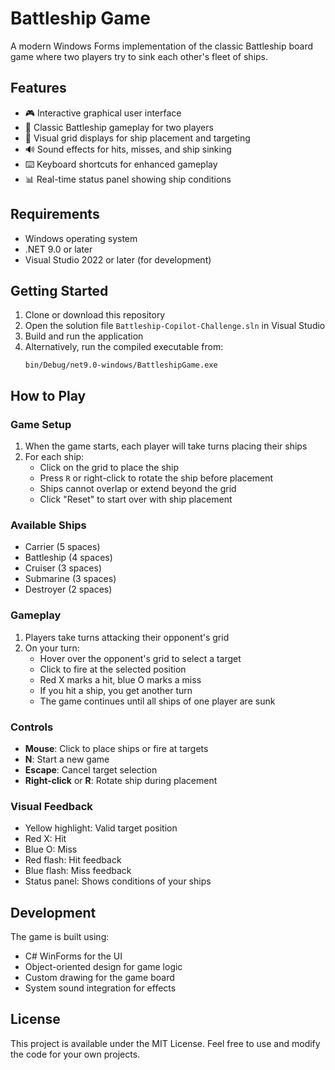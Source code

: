 # Battleship Game

A modern Windows Forms implementation of the classic Battleship board game where two players try to sink each other's fleet of ships.

## Features

- 🎮 Interactive graphical user interface
- 🚢 Classic Battleship gameplay for two players
- 🎯 Visual grid displays for ship placement and targeting
- 🔊 Sound effects for hits, misses, and ship sinking
- ⌨️ Keyboard shortcuts for enhanced gameplay
- 📊 Real-time status panel showing ship conditions

## Requirements

- Windows operating system
- .NET 9.0 or later
- Visual Studio 2022 or later (for development)

## Getting Started

1. Clone or download this repository
2. Open the solution file `Battleship-Copilot-Challenge.sln` in Visual Studio
3. Build and run the application
4. Alternatively, run the compiled executable from:
   ```
   bin/Debug/net9.0-windows/BattleshipGame.exe
   ```

## How to Play

### Game Setup

1. When the game starts, each player will take turns placing their ships
2. For each ship:
   - Click on the grid to place the ship
   - Press `R` or right-click to rotate the ship before placement
   - Ships cannot overlap or extend beyond the grid
   - Click "Reset" to start over with ship placement

### Available Ships

- Carrier (5 spaces)
- Battleship (4 spaces)
- Cruiser (3 spaces)
- Submarine (3 spaces)
- Destroyer (2 spaces)

### Gameplay

1. Players take turns attacking their opponent's grid
2. On your turn:
   - Hover over the opponent's grid to select a target
   - Click to fire at the selected position
   - Red X marks a hit, blue O marks a miss
   - If you hit a ship, you get another turn
   - The game continues until all ships of one player are sunk

### Controls

- **Mouse**: Click to place ships or fire at targets
- **N**: Start a new game
- **Escape**: Cancel target selection
- **Right-click** or **R**: Rotate ship during placement

### Visual Feedback

- Yellow highlight: Valid target position
- Red X: Hit
- Blue O: Miss
- Red flash: Hit feedback
- Blue flash: Miss feedback
- Status panel: Shows conditions of your ships

## Development

The game is built using:
- C# WinForms for the UI
- Object-oriented design for game logic
- Custom drawing for the game board
- System sound integration for effects

## License

This project is available under the MIT License. Feel free to use and modify the code for your own projects.
